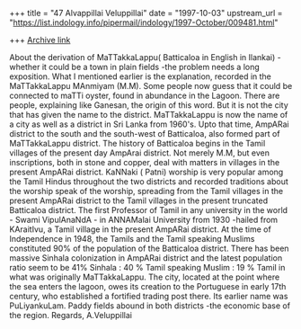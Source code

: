 +++
title = "47 Alvappillai Veluppillai"
date = "1997-10-03"
upstream_url = "https://list.indology.info/pipermail/indology/1997-October/009481.html"

+++
[Archive link](https://list.indology.info/pipermail/indology/1997-October/009481.html)

About the derivation of MaTTakkaLappu( Batticaloa in English in Ilankai) -
whether it could be a town in plain fields -the problem needs a long
exposition.
What I mentioned earlier is the explanation, recorded in the MaTTakkaLappu
MAnmiyam (M.M). Some people now guess that it could be connected to maTTi
oyster, found in abundance in the Lagoon. There are people, explaining like
Ganesan, the origin of this word. But it is not the city that has given the
name to the district.
MaTTakkaLappu is now the name of a city as well as a district in Sri Lanka
from 1960's. Upto that time, AmpARai district to the south and the
south-west of Batticaloa, also formed part of MaTTakkaLappu district.
The history of Batticaloa begins in the Tamil villages of the present day
AmpArai district. Not merely M.M, but even inscriptions, both in stone and
copper, deal with matters in villages in the present AmpARai district.
KaNNaki ( Patni) worship is very popular among the Tamil Hindus throughout
the two districts and recorded traditions about the worship speak of the
worship, spreading from the Tamil villages in the present AmpARai district
to the Tamil villages in the present truncated Batticaloa district.
The first Professor of Tamil in any university in the world - Swami
VipulAnaNdA - in ANNAMalai University from 1930 -hailed from KAraitIvu, a
Tamil village in the present AmpARai district.
At the time of Independence in 1948, the Tamils and the Tamil speaking
Muslims constituted 90% of the population of the Batticaloa district. There
has been massive Sinhala colonization in AmpARai district and the latest
population ratio seem to be 41% Sinhala : 40 % Tamil speaking Muslim : 19 %
Tamil in what was originally MaTTakkaLappu.
The city, located at the point where the sea enters the lagoon, owes its
creation to the Portuguese in early 17th century, who established a
fortified trading post there. Its earlier name was PuLiyankuLam.
Paddy fields abound in both districts -the economic base of the region.
Regards,
A.Veluppillai



